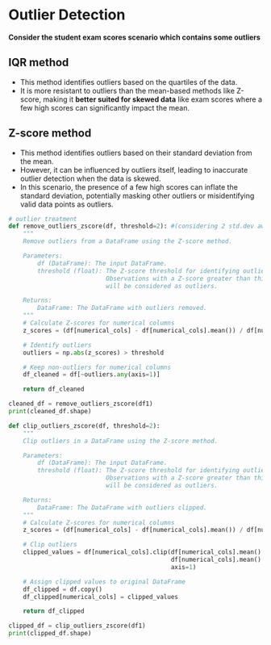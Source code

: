 # Outlier Detection

**Consider the student exam scores scenario which contains some outliers**

## IQR method

* This method identifies outliers based on the quartiles of the data.
* It is more resistant to outliers than the mean-based methods like Z-score, making it **better suited for skewed data** like exam scores where a few high scores can significantly impact the mean.

## Z-score method

* This method identifies outliers based on their standard deviation from the mean.
* However, it can be influenced by outliers itself, leading to inaccurate outlier detection when the data is skewed.
* In this scenario, the presence of a few high scores can inflate the standard deviation, potentially masking other outliers or misidentifying valid data points as outliers.

```python
# outlier treatment
def remove_outliers_zscore(df, threshold=2): #(considering 2 std.dev away from mean approx 95% of data)
    """
    Remove outliers from a DataFrame using the Z-score method.

    Parameters:
        df (DataFrame): The input DataFrame.
        threshold (float): The Z-score threshold for identifying outliers.
                           Observations with a Z-score greater than this threshold
                           will be considered as outliers.

    Returns:
        DataFrame: The DataFrame with outliers removed.
    """
    # Calculate Z-scores for numerical columns
    z_scores = (df[numerical_cols] - df[numerical_cols].mean()) / df[numerical_cols].std()

    # Identify outliers
    outliers = np.abs(z_scores) > threshold

    # Keep non-outliers for numerical columns
    df_cleaned = df[~outliers.any(axis=1)]

    return df_cleaned

cleaned_df = remove_outliers_zscore(df1)
print(cleaned_df.shape)
```

```python
def clip_outliers_zscore(df, threshold=2):
    """
    Clip outliers in a DataFrame using the Z-score method.

    Parameters:
        df (DataFrame): The input DataFrame.
        threshold (float): The Z-score threshold for identifying outliers.
                           Observations with a Z-score greater than this threshold
                           will be considered as outliers.

    Returns:
        DataFrame: The DataFrame with outliers clipped.
    """
    # Calculate Z-scores for numerical columns
    z_scores = (df[numerical_cols] - df[numerical_cols].mean()) / df[numerical_cols].std()

    # Clip outliers
    clipped_values = df[numerical_cols].clip(df[numerical_cols].mean() - threshold * df[numerical_cols].std(),
                                             df[numerical_cols].mean() + threshold * df[numerical_cols].std(),
                                             axis=1)

    # Assign clipped values to original DataFrame
    df_clipped = df.copy()
    df_clipped[numerical_cols] = clipped_values

    return df_clipped

clipped_df = clip_outliers_zscore(df1)
print(clipped_df.shape)
```
